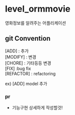 # level_ormmovie

영화정보를 알려주는 어플리케이션

## git Convention 

[ADD] : 추가 <br>
[MODIFY] : 변경 <br>
[CHORE] : 기타등등 변경<br>
[FIX] :bug fix<br>
[REFACTOR] : refactoring<br>

ex) [ADD] model 추가<br>

### pr
- 기능구현 상세하게 작성할것! 


  
